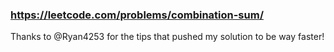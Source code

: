 ### https://leetcode.com/problems/combination-sum/

Thanks to @Ryan4253 for the tips that pushed my solution to be way faster!